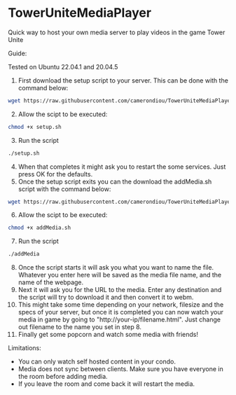# TowerUniteMediaPlayer
Quick way to host your own media server to play videos in the game Tower Unite

Guide:

Tested on Ubuntu 22.04.1 and 20.04.5

1. First download the setup script to your server. This can be done with the command below:

```bash
wget https://raw.githubusercontent.com/camerondiou/TowerUniteMediaPlayer/main/setup.sh
```

2. Allow the scipt to be executed:

```bash
chmod +x setup.sh
```

3. Run the script

```bash
./setup.sh
```

4. When that completes it might ask you to restart the some services. Just press OK for the defaults. 
5. Once the setup script exits you can the download the addMedia.sh script with the command below:

```bash
wget https://raw.githubusercontent.com/camerondiou/TowerUniteMediaPlayer/main/addMedia.sh
```

6. Allow the scipt to be executed:

```bash
chmod +x addMedia.sh
```

7. Run the script
```bash
./addMedia
```
8. Once the script starts it will ask you what you want to name the file. Whatever you enter here will be saved as the media file name, and the name of the webpage. 
9. Next it will ask you for the URL to the media. Enter any destination and the script will try to download it and then convert it to webm. 
10. This might take some time depending on your network, filesize and the specs of your server, but once it is completed you can now watch your media in game by going to "http://your-ip/filename.html". Just change out filename to the name you set in step 8. 
11. Finally get some popcorn and watch some media with friends! 

Limitations:
- You can only watch self hosted content in your condo. 
- Media does not sync between clients. Make sure you have everyone in the room before adding media. 
- If you leave the room and come back it will restart the media. 
